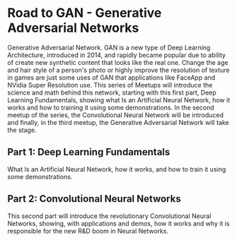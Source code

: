 # Road to GAN - Generative Adversarial Networks
 
Generative Adversarial Network. GAN is a new type of Deep Learning Architecture, introduced in 2014, and rapidly became popular due to ability of create new synthetic content that looks like the real one. Change the age and hair style of a person's photo or highly improve the resolution of texture in games are just some uses of GAN that applications like FaceApp and NVidia Super Resolution use. This series of Meetups will introduce the science and math behind this network, starting with this first part, Deep Learning Fundamentals, showing what Is an Artificial Neural Network, how it works and how to training it using some demonstrations. In the second meetup of the series, the Convolutional Neural Network will be introduced and finally, in the third meetup, the Generative Adversarial Network will take the stage.

## Part 1: Deep Learning Fundamentals

What Is an Artificial Neural Network, how it works, and how to train it using some demonstrations.


## Part 2: Convolutional Neural Networks

This second part will introduce the revolutionary Convolutional Neural Networks, showing, with applications and demos, how it works and why it is responsible for the new R&D boom in Neural Networks.


